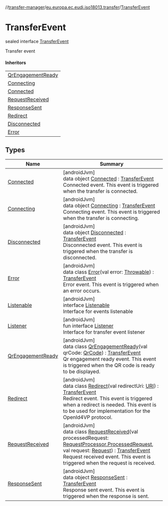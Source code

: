 //[transfer-manager](../../../index.md)/[eu.europa.ec.eudi.iso18013.transfer](../index.md)/[TransferEvent](index.md)

# TransferEvent

sealed interface [TransferEvent](index.md)

Transfer event

#### Inheritors

| |
|---|
| [QrEngagementReady](-qr-engagement-ready/index.md) |
| [Connecting](-connecting/index.md) |
| [Connected](-connected/index.md) |
| [RequestReceived](-request-received/index.md) |
| [ResponseSent](-response-sent/index.md) |
| [Redirect](-redirect/index.md) |
| [Disconnected](-disconnected/index.md) |
| [Error](-error/index.md) |

## Types

| Name | Summary |
|---|---|
| [Connected](-connected/index.md) | [androidJvm]<br>data object [Connected](-connected/index.md) : [TransferEvent](index.md)<br>Connected event. This event is triggered when the transfer is connected. |
| [Connecting](-connecting/index.md) | [androidJvm]<br>data object [Connecting](-connecting/index.md) : [TransferEvent](index.md)<br>Connecting event. This event is triggered when the transfer is connecting. |
| [Disconnected](-disconnected/index.md) | [androidJvm]<br>data object [Disconnected](-disconnected/index.md) : [TransferEvent](index.md)<br>Disconnected event. This event is triggered when the transfer is disconnected. |
| [Error](-error/index.md) | [androidJvm]<br>data class [Error](-error/index.md)(val error: [Throwable](https://kotlinlang.org/api/latest/jvm/stdlib/kotlin/-throwable/index.html)) : [TransferEvent](index.md)<br>Error event. This event is triggered when an error occurs. |
| [Listenable](-listenable/index.md) | [androidJvm]<br>interface [Listenable](-listenable/index.md)<br>Interface for events listenable |
| [Listener](-listener/index.md) | [androidJvm]<br>fun interface [Listener](-listener/index.md)<br>Interface for transfer event listener |
| [QrEngagementReady](-qr-engagement-ready/index.md) | [androidJvm]<br>data class [QrEngagementReady](-qr-engagement-ready/index.md)(val qrCode: [QrCode](../../eu.europa.ec.eudi.iso18013.transfer.engagement/-qr-code/index.md)) : [TransferEvent](index.md)<br>Qr engagement ready event. This event is triggered when the QR code is ready to be displayed. |
| [Redirect](-redirect/index.md) | [androidJvm]<br>data class [Redirect](-redirect/index.md)(val redirectUri: [URI](https://developer.android.com/reference/kotlin/java/net/URI.html)) : [TransferEvent](index.md)<br>Redirect event. This event is triggered when a redirect is needed. This event is to be used for implementation for the OpenId4VP protocol. |
| [RequestReceived](-request-received/index.md) | [androidJvm]<br>data class [RequestReceived](-request-received/index.md)(val processedRequest: [RequestProcessor.ProcessedRequest](../../eu.europa.ec.eudi.iso18013.transfer.response/-request-processor/-processed-request/index.md), val request: [Request](../../eu.europa.ec.eudi.iso18013.transfer.response/-request/index.md)) : [TransferEvent](index.md)<br>Request received event. This event is triggered when the request is received. |
| [ResponseSent](-response-sent/index.md) | [androidJvm]<br>data object [ResponseSent](-response-sent/index.md) : [TransferEvent](index.md)<br>Response sent event. This event is triggered when the response is sent. |
